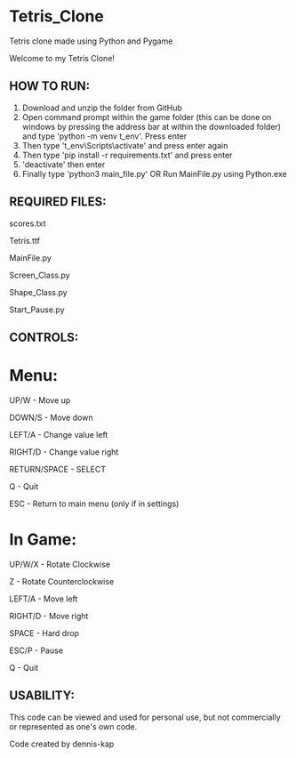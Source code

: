 # Tetris_Clone
Tetris clone made using Python and Pygame

Welcome to my Tetris Clone!

## HOW TO RUN:

1. Download and unzip the folder from GitHub
2. Open command prompt within the game folder (this can be done on windows by pressing the address bar
at within the downloaded folder) and type 'python -m venv t_env'. Press enter
3. Then type 't_env\Scripts\activate' and press enter again
3. Then type 'pip install -r requirements.txt' and press enter
4. 'deactivate' then enter
5. Finally type 'python3 main_file.py'
	OR
   Run MainFile.py using Python.exe


## REQUIRED FILES:

scores.txt

Tetris.ttf

MainFile.py

Screen_Class.py

Shape_Class.py

Start_Pause.py

## CONTROLS:


# Menu:

UP/W - Move up

DOWN/S - Move down

LEFT/A - Change value left

RIGHT/D - Change value right

RETURN/SPACE - SELECT

Q - Quit

ESC - Return to main menu (only if in settings)


# In Game:

UP/W/X - Rotate Clockwise

Z - Rotate Counterclockwise 

LEFT/A - Move left

RIGHT/D - Move right

SPACE - Hard drop

ESC/P - Pause

Q - Quit

## USABILITY:

This code can be viewed and used for personal use, but not commercially or represented as one's own code.

Code created by dennis-kap
